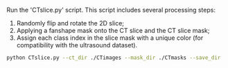 Run the 'CTslice.py' script. This script includes several processing steps:
1. Randomly flip and rotate the 2D slice;
2. Applying a fanshape mask onto the CT slice and the CT slice mask;
3. Assign each class index in the slice mask with a unique color (for compatibility with the ultrasound dataset).

```bash
python CTslice.py --ct_dir ./CTimages --mask_dir ./CTmasks --save_dir ./ProcessedCT --save_dir_mask ./ProcessedMasks
```
